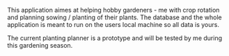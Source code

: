 This application aimes at helping hobby gardeners - me with crop rotation and planning sowing / planting of their plants. 
The database and the whole application is meant to run on the users local machine so all data is yours. 

The current planting planner is a prototype and will be tested by me during this gardening season. 
